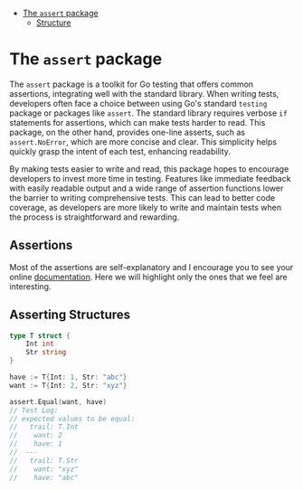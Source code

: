 <!-- TOC -->
* [The `assert` package](#the-assert-package)
  * [Structure](#structure)
<!-- TOC -->

# The `assert` package

The `assert` package is a toolkit for Go testing that offers common assertions,
integrating well with the standard library. When writing tests, developers often
face a choice between using Go's standard `testing` package or packages like 
`assert`. The standard library requires verbose `if` statements for assertions, 
which can make tests harder to read. This package, on the other hand, provides 
one-line asserts, such as `assert.NoError`, which are more concise and clear. 
This simplicity helps quickly grasp the intent of each test, enhancing 
readability.

By making tests easier to write and read, this package hopes to encourage 
developers to invest more time in testing. Features like immediate feedback 
with easily readable output and a wide range of assertion functions lower the 
barrier to writing comprehensive tests. This can lead to better code coverage, 
as developers are more likely to write and maintain tests when the process is
straightforward and rewarding.

## Assertions

Most of the assertions are self-explanatory and I encourage you to see your
online [documentation](https://pkg.go.dev/github.com/ctx42/testing). Here we 
will highlight only the ones that we feel are interesting. 

## Asserting Structures

```go
type T struct {
    Int int
    Str string
}

have := T{Int: 1, Str: "abc"}
want := T{Int: 2, Str: "xyz"}

assert.Equal(want, have)
// Test Log:
// expected values to be equal:
//   trail: T.Int
//    want: 2
//    have: 1
//  ---
//   trail: T.Str
//    want: "xyz"
//    have: "abc"
```
